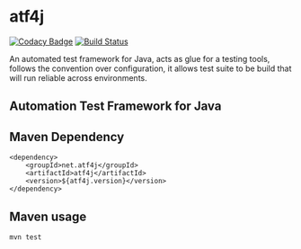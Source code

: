 # atf4j
[![Codacy Badge](https://api.codacy.com/project/badge/Grade/9689b2cfb86e4d5a934e031decb1f1ac)](https://www.codacy.com/app/Martin-Spamer/atf4j?utm_source=github.com&amp;utm_medium=referral&amp;utm_content=atf4j/atf4j&amp;utm_campaign=Badge_Grade)
[![Build Status](https://travis-ci.org/Martin-Spamer/wicast.svg?branch=master)](https://travis-ci.org/Martin-Spamer/wicast)

An automated test framework for Java, acts as glue for a testing tools, follows the convention over configuration, it allows test suite to be build that will run reliable across environments.

## Automation Test Framework for Java


## Maven Dependency

	<dependency>
		<groupId>net.atf4j</groupId>
		<artifactId>atf4j</artifactId>
		<version>${atf4j.version}</version>
	</dependency>

## Maven usage

	mvn test
